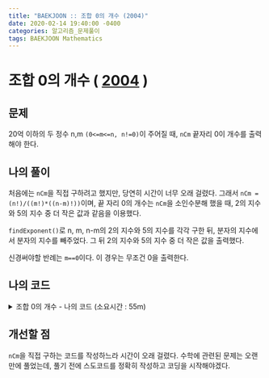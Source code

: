```yaml
---
title: "BAEKJOON :: 조합 0의 개수 (2004)"
date: 2020-02-14 19:40:00 -0400
categories: 알고리즘_문제풀이 
tags: BAEKJOON Mathematics
---
```


# 조합 0의 개수 ( [2004](https://www.acmicpc.net/problem/2004) )

## 문제
20억 이하의 두 정수 n,m `(0<=m<=n, n!=0)`이 주어질 때, `nCm` 끝자리 0이 개수를 출력해야 한다.

## 나의 풀이
처음에는 `nCm`을 직접 구하려고 했지만, 당연히 시간이 너무 오래 걸렸다. 그래서 `nCm = (n!)/((m!)*((n-m)!))`이며, 끝 자리 0의 개수는 `nCm`을 소인수분해 했을 때, 2의 지수와 5의 지수 중 더 작은 값과 같음을 이용했다.  

`findExponent()`로 n, m, n-m의 2의 지수와 5의 지수를 각각 구한 뒤, 분자의 지수에서 분자의 지수를 빼주었다. 그 뒤 2의 지수와 5의 지수 중 더 작은 값을 출력했다.  

신경써야할 반례는 `m==0`이다. 이 경우는 무조건 0을 출력한다.
  
## 나의 코드

<details>
<summary>조합 0의 개수 - 나의 코드 (소요시간 : 55m)</summary>
<div markdown="1">

  
```
#include <stdio.h>
#include <stdlib.h>
#include <string.h>
#include <iostream>
#include <time.h>
#include <algorithm>

#ifdef _MSC_VER
#define _CRT_SCURE_NO_WARNINGS
#endif

using namespace std;
int n, m;

int getExponent(int number,int base) {
    int iter=base, ret=0;
    while(iter<=number) {
        ret+=number/iter;
        if(iter>2000000000/base) break;
        iter*=base;
    }
    return ret;
}

int main()
{
    ios::sync_with_stdio(false);
    cin.tie(NULL);
    cin >> n >> m;
    int numeratorfive = getExponent(n,5);
    int denominatorfive = getExponent(m,5)+getExponent(n-m,5);
    int numeratortwo = getExponent(n,2);
    int denominatortwo = getExponent(m,2)+getExponent(n-m,2);
    if(m>0)
        cout<<min(numeratorfive-denominatorfive,numeratortwo-denominatortwo);
    else
        cout<<"0";
}

```
</div>
</details>

## 개선할 점
`nCm`을 직접 구하는 코드를 작성하느라 시간이 오래 걸렸다. 수학에 관련된 문제는 오랜만에 풀었는데, 풀기 전에 스도코드를 정확히 작성하고 코딩을 시작해야겠다.